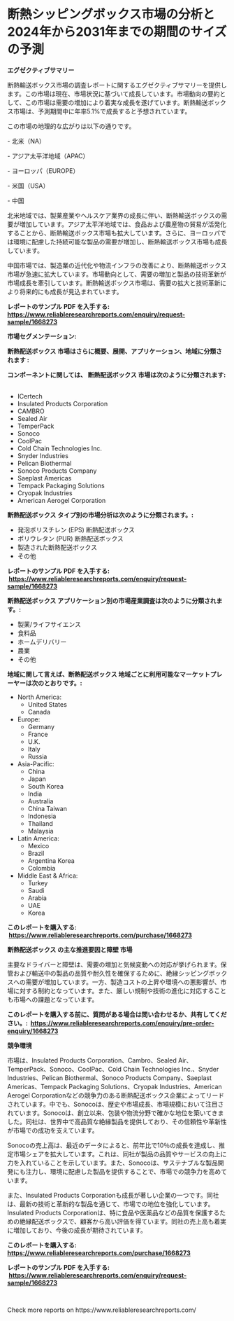 <p><h1>断熱シッピングボックス市場の分析と2024年から2031年までの期間のサイズの予測</h1></p><p><strong>エグゼクティブサマリー</strong></p>
<p><p>断熱輸送ボックス市場の調査レポートに関するエグゼクティブサマリーを提供します。この市場は現在、市場状況に基づいて成長しています。市場動向の要約として、この市場は需要の増加により着実な成長を遂げています。断熱輸送ボックス市場は、予測期間中に年率5.1%で成長すると予想されています。 </p><p>この市場の地理的な広がりは以下の通りです。</p><p>- 北米（NA）</p><p>- アジア太平洋地域（APAC）</p><p>- ヨーロッパ（EUROPE）</p><p>- 米国（USA）</p><p>- 中国</p><p>北米地域では、製薬産業やヘルスケア業界の成長に伴い、断熱輸送ボックスの需要が増加しています。アジア太平洋地域では、食品および農産物の貿易が活発化することから、断熱輸送ボックス市場も拡大しています。さらに、ヨーロッパでは環境に配慮した持続可能な製品の需要が増加し、断熱輸送ボックス市場も成長しています。</p><p>中国市場では、製造業の近代化や物流インフラの改善により、断熱輸送ボックス市場が急速に拡大しています。市場動向として、需要の増加と製品の技術革新が市場成長を牽引しています。断熱輸送ボックス市場は、需要の拡大と技術革新により将来的にも成長が見込まれています。</p></p>
<p><strong>レポートのサンプル PDF を入手する: <a href="https://www.reliableresearchreports.com/enquiry/request-sample/1668273">https://www.reliableresearchreports.com/enquiry/request-sample/1668273</a></strong></p>
<p><strong>市場セグメンテーション:</strong></p>
<p><strong> 断熱配送ボックス 市場はさらに概要、展開、アプリケーション、地域に分類されます :</strong></p>
<p><strong>コンポーネントに関しては、 断熱配送ボックス 市場は次のように分類されます: &nbsp;</strong></p>
<p><ul><li>ICertech</li><li>Insulated Products Corporation</li><li>CAMBRO</li><li>Sealed Air</li><li>TemperPack</li><li>Sonoco</li><li>CoolPac</li><li>Cold Chain Technologies Inc.</li><li>Snyder Industries</li><li>Pelican Biothermal</li><li>Sonoco Products Company</li><li>Saeplast Americas</li><li>Tempack Packaging Solutions</li><li>Cryopak Industries</li><li>American Aerogel Corporation</li></ul></p>
<p><strong> 断熱配送ボックス タイプ別の市場分析は次のように分類されます。:</strong></p>
<p><ul><li>発泡ポリスチレン (EPS) 断熱配送ボックス</li><li>ポリウレタン (PUR) 断熱配送ボックス</li><li>製造された断熱配送ボックス</li><li>その他</li></ul></p>
<p><strong>レポートのサンプル PDF を入手する: &nbsp;<a href="https://www.reliableresearchreports.com/enquiry/request-sample/1668273">https://www.reliableresearchreports.com/enquiry/request-sample/1668273</a></strong></p>
<p><strong> 断熱配送ボックス アプリケーション別の市場産業調査は次のように分類されます。:</strong></p>
<p><ul><li>製薬/ライフサイエンス</li><li>食料品</li><li>ホームデリバリー</li><li>農業</li><li>その他</li></ul></p>
<p><strong>地域に関して言えば、断熱配送ボックス 地域ごとに利用可能なマーケットプレーヤーは次のとおりです。:</strong></p>
<p><ul>
    <li>
        North America:
        <ul>
            <li>United States</li>
            <li>Canada</li>
        </ul>
    </li>
    <li>
        Europe:
        <ul>
            <li>Germany</li>
            <li>France</li>
            <li>U.K.</li>
            <li>Italy</li>
            <li>Russia</li>
        </ul>
    </li>
    <li>
        Asia-Pacific:
        <ul>
            <li>China</li>
            <li>Japan</li>
            <li>South Korea</li>
            <li>India</li>
            <li>Australia</li>
            <li>China Taiwan</li>
            <li>Indonesia</li>
            <li>Thailand</li>
            <li>Malaysia</li>
        </ul>
    </li>
    <li>
        Latin America:
        <ul>
            <li>Mexico</li>
            <li>Brazil</li>
            <li>Argentina Korea</li>
            <li>Colombia</li>
        </ul>
    </li>
    <li>
        Middle East & Africa:
        <ul>
            <li>Turkey</li>
            <li>Saudi</li>
            <li>Arabia</li>
            <li>UAE</li>
            <li>Korea</li>
        </ul>
    </li>
    </ul></p>
<p><strong>このレポートを購入する: &nbsp;<a href="https://www.reliableresearchreports.com/purchase/1668273">https://www.reliableresearchreports.com/purchase/1668273</a></strong></p>
<p><strong>断熱配送ボックス の主な推進要因と障壁 市場</strong></p>
<p><p>主要なドライバーと障壁は、需要の増加と気候変動への対応が挙げられます。保管および輸送中の製品の品質や耐久性を確保するために、絶縁シッピングボックスへの需要が増加しています。一方、製造コストの上昇や環境への悪影響が、市場に対する制約となっています。また、厳しい規制や技術の進化に対応することも市場への課題となっています。</p></p>
<p><strong>このレポートを購入する前に、質問がある場合は問い合わせるか、共有してください。:&nbsp; <a href="https://www.reliableresearchreports.com/enquiry/pre-order-enquiry/1668273">https://www.reliableresearchreports.com/enquiry/pre-order-enquiry/1668273</a></strong></p>
<p><strong>競争環境</strong></p>
<p><p>市場は、Insulated Products Corporation、Cambro、Sealed Air、TemperPack、Sonoco、CoolPac、Cold Chain Technologies Inc.、Snyder Industries、Pelican Biothermal、Sonoco Products Company、Saeplast Americas、Tempack Packaging Solutions、Cryopak Industries、American Aerogel Corporationなどの競争力のある断熱配送ボックス企業によってリードされています。中でも、Sonocoは、歴史や市場成長、市場規模において注目されています。Sonocoは、創立以来、包装や物流分野で確かな地位を築いてきました。同社は、世界中で高品質な絶縁製品を提供しており、その信頼性や革新性が市場での成功を支えています。</p><p>Sonocoの売上高は、最近のデータによると、前年比で10％の成長を達成し、推定市場シェアを拡大しています。これは、同社が製品の品質やサービスの向上に力を入れていることを示しています。また、Sonocoは、サステナブルな製品開発にも注力し、環境に配慮した製品を提供することで、市場での競争力を高めています。</p><p>また、Insulated Products Corporationも成長が著しい企業の一つです。同社は、最新の技術と革新的な製品を通じて、市場での地位を強化しています。Insulated Products Corporationは、特に食品や医薬品などの品質を保護するための絶縁配送ボックスで、顧客から高い評価を得ています。同社の売上高も着実に増加しており、今後の成長が期待されています。</p></p>
<p><strong>このレポートを購入する: &nbsp; <a href="https://www.reliableresearchreports.com/purchase/1668273">https://www.reliableresearchreports.com/purchase/1668273</a></strong></p>
<p><strong>レポートのサンプル PDF を入手する: &nbsp;<a href="https://www.reliableresearchreports.com/enquiry/request-sample/1668273">https://www.reliableresearchreports.com/enquiry/request-sample/1668273</a></strong><strong></strong></p>
<p>&nbsp;</p>
<p>Check more reports on https://www.reliableresearchreports.com/</p>